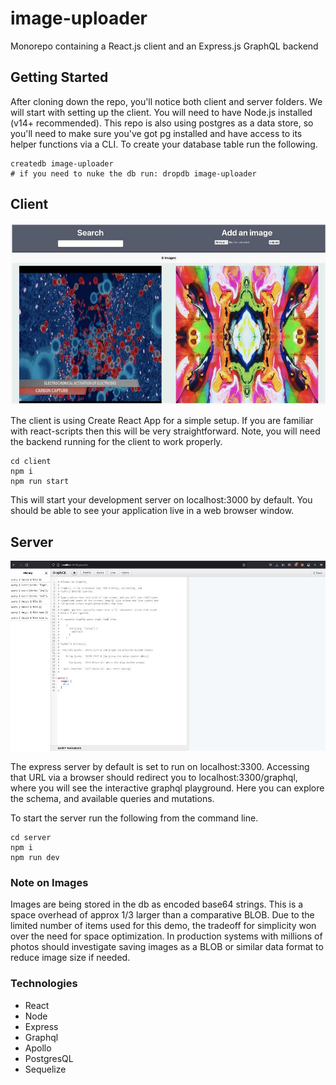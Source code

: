 # image-uploader

Monorepo containing a React.js client and an Express.js GraphQL backend


## Getting Started

After cloning down the repo, you'll notice both client and server folders. We will start with setting up the client. You will need to have Node.js installed (v14+ recommended). This repo is also using postgres as a data store, so you'll need to make sure you've got pg installed and have access to its helper functions via a CLI. To create your database table run the following.

```
createdb image-uploader
# if you need to nuke the db run: dropdb image-uploader
```

## Client

![react frontend](./ui.jpg "Client example")

The client is using Create React App for a simple setup. If you are familiar with react-scripts then this will be very straightforward. Note, you will need the backend running for the client to work properly.

```
cd client
npm i
npm run start
```

This will start your development server on localhost:3000 by default. You should be able to see your application live in a web browser window.

## Server

![backend graphiql](./graphiql.jpg "Backend GraphiQL Playground")

The express server by default is set to run on localhost:3300. Accessing that URL via a browser should redirect you to localhost:3300/graphql, where you will see the interactive graphql playground. Here you can explore the schema, and available queries and mutations. 

To start the server run the following from the command line.

```
cd server
npm i
npm run dev
```

### Note on Images 

Images are being stored in the db as encoded base64 strings. This is a space overhead of approx 1/3 larger than a comparative BLOB. Due to the limited number of items used for this demo, the tradeoff for simplicity won over the need for space optimization. In production systems with millions of photos should investigate saving images as a BLOB or similar data format to reduce image size if needed. 


### Technologies

* React
* Node
* Express
* Graphql
* Apollo
* PostgresQL
* Sequelize
